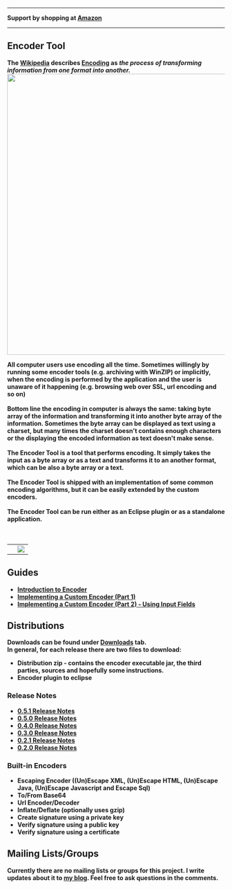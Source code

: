 
---

<b>Support by shopping at <a href='http://www.amazon.com/?tag=tarlog-20'>Amazon</a>
<hr />

<h2>Encoder Tool</h2>
The <a href='http://en.wikipedia.org'>Wikipedia</a> describes <a href='http://en.wikipedia.org/wiki/Encoding'>Encoding</a> as <i>the process of transforming information from one format into another.</i>

<img src='http://tarlog-encoder-tool.googlecode.com/svn/etc/encoder.png' width='650' />

All computer users use encoding all the time. Sometimes willingly by running some encoder tools (e.g. archiving with WinZIP) or implicitly, when the encoding is performed by the application and the user is unaware of it happening (e.g. browsing web over SSL, url encoding and so on)<br>
<br>
Bottom line the encoding in computer is always the same: taking byte array of the information and transforming it into another byte array of the information. Sometimes the byte array can be displayed as text using a charset, but many times the charset doesn't contains enough characters or the displaying the encoded information as text doesn't make sense.<br>
<br>
The Encoder Tool is a tool that performs encoding. It simply takes the input as a byte array or as a text and transforms it to an another format, which can be also a byte array or a text.<br>
<br>
The Encoder Tool is shipped with an implementation of some common encoding algorithms, but it can be easily extended by the custom encoders.<br>
<br>
The Encoder Tool can be run either as an Eclipse plugin or as a standalone application.<br>
<br>
<br>
<table><tr>
<td><wiki:gadget url="http://www.ohloh.net/p/63484/widgets/project_users.xml?style=gray" height="100"  border="0" /></td><td><a href='https://www.paypal.com/cgi-bin/webscr?cmd=_donations&business=YYERYAM2KKB5Y&lc=IL&item_name=Tarlog%20Free%20Software&currency_code=USD&bn=PP%2dDonationsBF%3abtn_donateCC_LG%2egif%3aNonHosted'><img src='https://www.paypal.com/en_US/IL/i/btn/btn_donateCC_LG.gif' border='0' /></a></td></tr></table>

<h2>Guides</h2>
<ul><li><a href='http://tarlogonjava.blogspot.com/2008/08/encoder-010.html'>Introduction to Encoder</a>
</li><li><a href='http://tarlogonjava.blogspot.com/2008/08/implementing-your-own-encoder-in.html'>Implementing a Custom Encoder (Part 1)</a>
</li><li><a href='http://tarlogonjava.blogspot.com/2008/09/implementing-your-own-encoder-in.html'>Implementing a Custom Encoder (Part 2) - Using Input Fields</a></li></ul>

<h2>Distributions</h2>
Downloads can be found under <a href='http://code.google.com/p/tarlog-encoder-tool/downloads/list'>Downloads</a> tab.<br>
In general, for each release there are two files to download:<br>
<ul><li>Distribution zip -  contains the encoder executable jar, the third parties, sources and hopefully some instructions.<br>
</li><li>Encoder plugin to eclipse</li></ul>

<h3>Release Notes</h3>
<ul><li><a href='http://tarlogonjava.blogspot.com/2009/07/encoder-051.html'>0.5.1 Release Notes</a>
</li><li><a href='http://tarlogonjava.blogspot.com/2009/06/encoder-050.html'>0.5.0 Release Notes</a>
</li><li><a href='http://tarlogonjava.blogspot.com/2008/11/encoder-040.html'>0.4.0 Release Notes</a>
</li><li><a href='http://tarlogonjava.blogspot.com/2008/09/encoder-030.html'>0.3.0 Release Notes</a>
</li><li><a href='http://tarlogonjava.blogspot.com/2008/09/encoder-021.html'>0.2.1 Release Notes</a>
</li><li><a href='http://tarlogonjava.blogspot.com/2008/09/encoder-020.html'>0.2.0 Release Notes</a></li></ul>

<h3>Built-in Encoders</h3>
<ul><li>Escaping Encoder ((Un)Escape XML, (Un)Escape HTML, (Un)Escape Java, (Un)Escape Javascript and Escape Sql)<br>
</li><li>To/From Base64<br>
</li><li>Url Encoder/Decoder<br>
</li><li>Inflate/Deflate (optionally uses gzip)<br>
</li><li>Create signature using a private key<br>
</li><li>Verify signature using a public key<br>
</li><li>Verify signature using a certificate</li></ul>


<h2>Mailing Lists/Groups</h2>
Currently there are no mailing lists or groups for this project. I write updates about it to <a href='http://tarlogonjava.blogspot.com/search/label/encoder'>my blog</a>. Feel free to ask questions in the comments.